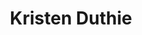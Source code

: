 ---
title: "Kristen Duthie"
presenter_id: kristen_duthie
permalink: /member_full_presentations/kristen_duthie
layout: member_all_presentations
---